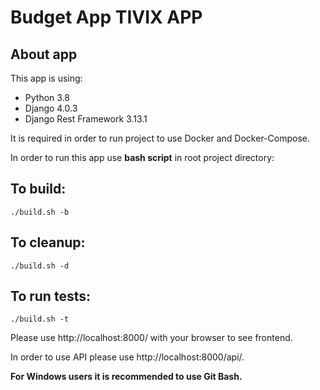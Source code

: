 # Budget App TIVIX APP

## About app
This app is using:
- Python 3.8
- Django 4.0.3
- Django Rest Framework 3.13.1

It is required in order to run project to use Docker and Docker-Compose.

In order to run this app use **bash script** in root project directory:


## To build: 
`./build.sh -b`
## To cleanup:
`./build.sh -d`
## To run tests:
`./build.sh -t`

Please use http://localhost:8000/ with your browser to see frontend.

In order to use API please use http://localhost:8000/api/<path>.



**For Windows users it is recommended to use Git Bash.**
